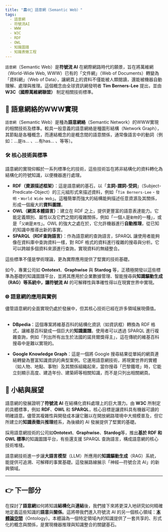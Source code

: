 ```yaml
---
title: "🏛️🌐🔗 語意網（Semantic Web）"
tags:
  - 語意網
  - 符號流AI
  - WWW
  - W3C
  - RDF
  - OWL
  - 知識圖譜
  - 知識表徵工程
---
```

`語意網`（Semantic Web）是**符號流 AI** 在網際網路時代的願景，旨在將萬維網 （World-Wide Web, WWW）已有的「文件網」（Web of Documents）轉變為「資料網」（Web of Data），讓網頁上的資料不僅能被人類閱讀，還能被機器自動理解、處理與推理。這個概念由全球資訊網發明者 **Tim Berners-Lee** 提出，並由 **W3C（國際萬維網聯盟）** 制定相關技術標準。

## 🔗 語意網絡的WWW實現

`語意網`（Semantic Web）是種為**語意網絡**（Semantic Network）的WWW實現的相關技術及標準。較具一般意義的語意網絡是種圖形結構（Network Graph），其節點是各種概念，而連結概念的是概念間的語意關係，通常像語言中的動詞（例如：...是is... 、...有has... 、等等）。

### 🛠️ 核心技術與標準

語意網的實現仰賴於一系列標準化的技術，這些技術旨在將非結構化的資料轉化為結構化的符號知識，以便機器進行處理。

- **RDF（資源描述框架）**：這是語意網的基石，以「**主詞-謂詞-受詞**」（Subject-Predicate-Object）的三元組形式來描述資料，例如「`Tim Berners-Lee` - `發明` - `World Wide Web`」。這種簡單而強大的結構能夠描述任意資源及其關係，形成一個龐大的**資料圖譜**。
    
- **OWL（網頁本體語言）**：建立在 RDF 之上，提供更豐富的語意表達能力。它能定義類別、屬性以及它們之間的複雜關係，例如「一個`人`是`動物`的一種」，或是「`父親`是`男性`」。OWL 的強大之處在於，它允許機器進行**自動推理**，從已知的知識中推導出新的事實。
    
- **SPARQL（RDF查詢語言）**：作為語意網的查詢語言，SPARQL 讓使用者能夠像在資料庫中查詢資料一樣，對 RDF 格式的資料進行複雜的搜尋與分析。它可以跨越多個資料來源進行查詢，實現資料的無縫整合。

這些標準不僅是學術理論，更為實際應用提供了堅實的技術基礎。

如今，專業公司如 **Ontotext**、**Graphwise** 與 **Stardog** 等，正積極開發以這些標準為基礎的知識圖譜平台，並將其應用於企業數據管理、智能搜尋與**知識驅動生成（RAG）**等系統中，讓**符號流 AI** 的可解釋性與準確性得以在現實世界中實現。

### 🌐 語意網的應用與實例

儘管語意網的全面實現仍處於發展中，但其核心技術已經在許多領域展現價值。
    
- **DBpedia**：這個專案將維基百科的結構化資訊（如資訊框）轉換為 RDF 格式，讓維基百科變成一個巨大的**知識圖譜**。使用者可以透過 SPARQL 進行複雜查詢，例如「列出所有出生於法國的諾貝爾獎得主」，這在傳統的維基百科搜尋中是難以實現的。

- **Google Knowledge Graph**：這是一個將 Google 搜尋結果從單純的網頁連結轉變為豐富知識資訊的典型案例。它運用語意網技術，將現實世界的實體（如人物、地點、事物）及其關係組織起來，當你搜尋「巴黎鐵塔」時，它能立刻顯示高度、建造年份、建築師等相關知識，而不是只列出相關網頁。
  
## 🏁 小結與展望

語意網的發展證明了**符號流 AI** 在結構化資料處理上的巨大潛力。由 **W3C** 所制定的具體標準，例如 **RDF**、**OWL** 和 **SPARQL**，核心目標是讓資料具有機器可讀的明確語意。儘管其複雜性與開發成本讓它難以在開放網路環境中大規模普及，但它所建立的**知識表徵**與**推理**體系，為後續的 AI 發展提供了堅實的基礎。

採用語意網技術的公司如**Ontotext**、**Graphwise**、**Stardog**等，推出**基於 RDF 和 OWL 標準**的知識圖譜平台，有些還支援 SPARQL 查詢語言，構成語意網的核心技術堆棧。

語意網技術進一步讓**大語言模型**（LLM）所應用的**知識驅動生成**（RAG）系統，能提供可追溯、可解釋的事實基礎。這發展路線展示「神經—符號合流 AI」的新興領域。

***

## 👉 下一部分

在探討了**語意網**如何將知識**結構化**與**連結**後，我們接下來將更深入地研究如何精確地定義這些知識的**語意**與**關係**。這將帶我們進入符號流 AI 的另一個核心領域：**[本體論空間](03-07-ontology.zh-hant)**（Ontology）。本體論為一個特定領域內的知識提供了一套共享的、形式化的概念與關係，是實現機器推理與知識整合的關鍵基石。